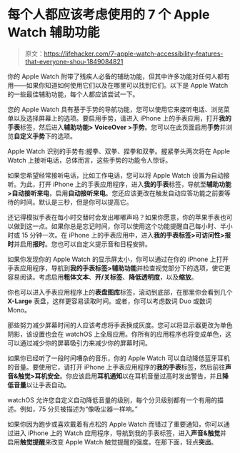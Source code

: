# 每个人都应该考虑使用的 7 个 Apple Watch 辅助功能

> 原文：<https://lifehacker.com/7-apple-watch-accessibility-features-that-everyone-shou-1849084821>

你的 Apple Watch 附带了残疾人必备的辅助功能，但其中许多功能对任何人都有用——如果你知道如何使用它们以及在哪里可以找到它们。以下是 Apple Watch 的一些最佳辅助功能，每个人都应该尝试一下。

您的 Apple Watch 具有基于手势的导航功能，您可以使用它来接听电话、浏览菜单以及选择屏幕上的选项。要启用手势，请进入 iPhone 上的手表应用，打开**我的手表**标签，然后进入**辅助功能> VoiceOver >手势**。您可以在此页面启用**手势**并浏览**自定义手势**下的选项。

Apple Watch 识别的手势有:握拳、双拳、捏拳和双拳。握紧拳头两次将在 Apple Watch 上接听电话，总体而言，这些手势的功能令人惊讶。

如果您希望经常接听电话，比如工作电话，您可以将 Apple Watch 设置为自动接听。为此，打开 iPhone 上的手表应用程序，进入**我的手表**标签，导航至**辅助功能>自动接听来电**，启用**自动接听来电**。您还应该更改在触发自动应答功能之前要等待的时间。默认是三秒，但是你可以提高它。

还记得模拟手表在每小时交替时会发出嘟嘟声吗？如果你愿意，你的苹果手表也可以做到这一点。如果你总是忘记时间，你可以使用这个功能提醒自己每小时、半小时或 15 分钟一次。在 iPhone 上的手表应用中，进入**我的手表标签>可访问性>报时**并启用**报时**。您也可以自定义提示音和日程安排。

如果你发现你的 Apple Watch 的显示屏太小，你可以通过在你的 iPhone 上打开手表应用程序，导航到**我的手表标签>辅助功能**并检查视觉部分下的选项，使它更容易阅读。考虑启用**粗体文本**、**开/关标签**、**降低透明度**，以及**缩放**。

你也可以进入手表应用程序上的**表盘图库**标签，滚动到底部，在那里你会看到几个 **X-Large** 表盘，这样更容易读取时间。或者，你可以考虑数词 Duo 或数词 Mono。

那些努力减少屏幕时间的人应该考虑将手表换成灰度。您可以将显示器更改为单色阴影，该设置也会在 watchOS 上全局应用。你所有的应用程序也将变成单色，这可以通过减少你的屏幕吸引力来减少你的屏幕时间。

如果你已经听了一段时间嘈杂的音乐，你的 Apple Watch 可以自动降低蓝牙耳机的音量。要使用它，请打开 iPhone 上手表应用程序的**我的手表**标签，然后前往**声音&触觉>耳机安全**。你应该启用**耳机通知**以在耳机音量过高时发出警告，并且**降低音量**以让手表自动。

watchOS 允许您自定义自动降低音量的级别，每个分贝级别都有一个有用的描述。例如，75 分贝被描述为“像吸尘器一样响。”

如果你因为跑步或喜欢戴着有点松的 Apple Watch 而错过了重要通知，你可以通过进入 iPhone 上的 Watch 应用程序，导航到我的手表标签，进入**声音&触觉**并启用**触觉提醒**来改变 Apple Watch 触觉提醒的强度。在那下面，轻点**突出**。